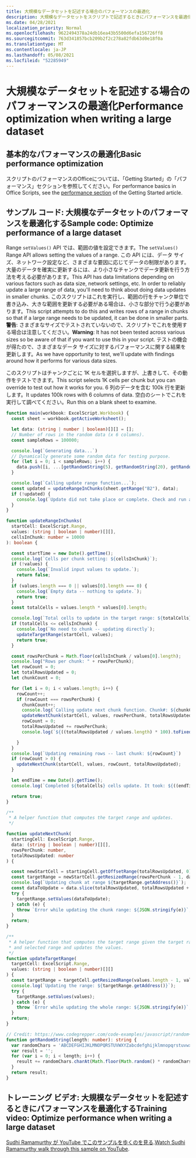 ```yaml
---
title: 大規模なデータセットを記述する場合のパフォーマンスの最適化
description: 大規模なデータセットをスクリプトで記述するときにパフォーマンスを最適化するOfficeします。
ms.date: 04/28/2021
localization_priority: Normal
ms.openlocfilehash: 9622494378a24db16ea43b5500d6efa156726ff8
ms.sourcegitcommit: 763d341857bcb209b2f2c278a82fdb63d0e18f0a
ms.translationtype: MT
ms.contentlocale: ja-JP
ms.lasthandoff: 05/08/2021
ms.locfileid: "52285949"
---
```

# <a name="performance-optimization-when-writing-a-large-dataset"></a><span data-ttu-id="c26a1-103">大規模なデータセットを記述する場合のパフォーマンスの最適化</span><span class="sxs-lookup"><span data-stu-id="c26a1-103">Performance optimization when writing a large dataset</span></span>

## <a name="basic-performance-optimization"></a><span data-ttu-id="c26a1-104">基本的なパフォーマンスの最適化</span><span class="sxs-lookup"><span data-stu-id="c26a1-104">Basic performance optimization</span></span>

<span data-ttu-id="c26a1-105">スクリプトのパフォーマンスのOfficeについては、「Getting Started」の[](getting-started.md#basic-performance-considerations)「パフォーマンス」セクションを参照してください。</span><span class="sxs-lookup"><span data-stu-id="c26a1-105">For performance basics in Office Scripts, see the [performance section](getting-started.md#basic-performance-considerations) of the Getting Started article.</span></span>

## <a name="sample-code-optimize-performance-of-a-large-dataset"></a><span data-ttu-id="c26a1-106">サンプル コード: 大規模なデータセットのパフォーマンスを最適化する</span><span class="sxs-lookup"><span data-stu-id="c26a1-106">Sample code: Optimize performance of a large dataset</span></span>

<span data-ttu-id="c26a1-107">Range `setValues()` API では、範囲の値を設定できます。</span><span class="sxs-lookup"><span data-stu-id="c26a1-107">The `setValues()` Range API allows setting the values of a range.</span></span> <span data-ttu-id="c26a1-108">この API には、データ サイズ、ネットワーク設定など、さまざまな要因に応じてデータの制限があります。大量のデータを確実に更新するには、より小さなチャンクでデータ更新を行う方法を考える必要があります。</span><span class="sxs-lookup"><span data-stu-id="c26a1-108">This API has data limitations depending on various factors such as data size, network settings, etc. In order to reliably update a large range of data, you'll need to think about doing data updates in smaller chunks.</span></span> <span data-ttu-id="c26a1-109">このスクリプトはこれを実行し、範囲の行をチャンク単位で書き込み、大きな範囲を更新する必要がある場合は、小さな部分で行う必要があります。</span><span class="sxs-lookup"><span data-stu-id="c26a1-109">This script attempts to do this and writes rows of a range in chunks so that if a large range needs to be updated, it can be done in smaller parts.</span></span> <span data-ttu-id="c26a1-110">**警告**: さまざまなサイズでテストされていないので、スクリプトでこれを使用する場合は注意してください。</span><span class="sxs-lookup"><span data-stu-id="c26a1-110">**Warning**: It has not been tested across various sizes so be aware of that if you want to use this in your script.</span></span> <span data-ttu-id="c26a1-111">テストの機会が得たので、さまざまなデータ サイズに対するパフォーマンスに関する結果を更新します。</span><span class="sxs-lookup"><span data-stu-id="c26a1-111">As we have opportunity to test, we'll update with findings around how it performs for various data sizes.</span></span>

<span data-ttu-id="c26a1-112">このスクリプトはチャンクごとに 1K セルを選択しますが、上書きして、その動作をテストできます。</span><span class="sxs-lookup"><span data-stu-id="c26a1-112">This script selects 1K cells per chunk but you can override to test out how it works for you.</span></span> <span data-ttu-id="c26a1-113">6 列のデータを含む 100k 行を更新します。</span><span class="sxs-lookup"><span data-stu-id="c26a1-113">It updates 100k rows with 6 columns of data.</span></span> <span data-ttu-id="c26a1-114">空白のシートでこれを実行して調べてください。</span><span class="sxs-lookup"><span data-stu-id="c26a1-114">Run this on a blank sheet to examine.</span></span>

```TypeScript
function main(workbook: ExcelScript.Workbook) {
  const sheet = workbook.getActiveWorksheet();

  let data: (string | number | boolean)[][] = [];
  // Number of rows in the random data (x 6 columns).
  const sampleRows = 100000;

  console.log(`Generating data...`)
  // Dynamically generate some random data for testing purpose. 
  for (let i = 0; i < sampleRows; i++) {
    data.push([i, ...[getRandomString(5), getRandomString(20), getRandomString(10), Math.random()], "Sample data"]);
  }

  console.log(`Calling update range function...`);
  const updated = updateRangeInChunks(sheet.getRange("B2"), data);
  if (!updated) {
    console.log(`Update did not take place or complete. Check and run again.`);
  }
}

function updateRangeInChunks(
  startCell: ExcelScript.Range,
  values: (string | boolean | number)[][],
  cellsInChunk: number = 10000
): boolean {

  const startTime = new Date().getTime();
  console.log(`Cells per chunk setting: ${cellsInChunk}`);
  if (!values) {
    console.log(`Invalid input values to update.`);
    return false;
  }
  if (values.length === 0 || values[0].length === 0) {
    console.log(`Empty data -- nothing to update.`);
    return true;
  }
  const totalCells = values.length * values[0].length;

  console.log(`Total cells to update in the target range: ${totalCells}`);
  if (totalCells <= cellsInChunk) {
    console.log(`No need to chunk -- updating directly`);
    updateTargetRange(startCell, values);
    return true;
  }

  const rowsPerChunk = Math.floor(cellsInChunk / values[0].length);
  console.log("Rows per chunk: " + rowsPerChunk);
  let rowCount = 0;
  let totalRowsUpdated = 0;
  let chunkCount = 0;

  for (let i = 0; i < values.length; i++) {
    rowCount++;
    if (rowCount === rowsPerChunk) {
      chunkCount++;
      console.log(`Calling update next chunk function. Chunk#: ${chunkCount}`);
      updateNextChunk(startCell, values, rowsPerChunk, totalRowsUpdated);
      rowCount = 0;
      totalRowsUpdated += rowsPerChunk;
      console.log(`${((totalRowsUpdated / values.length) * 100).toFixed(1)}% Done`);

    }
  }
  console.log(`Updating remaining rows -- last chunk: ${rowCount}`)
  if (rowCount > 0) {
    updateNextChunk(startCell, values, rowCount, totalRowsUpdated);
  }

  let endTime = new Date().getTime();
  console.log(`Completed ${totalCells} cells update. It took: ${((endTime - startTime) / 1000).toFixed(6)} seconds to complete. ${((((endTime  - startTime) / 1000)) / cellsInChunk).toFixed(8)} seconds per ${cellsInChunk} cells-chunk.`);

  return true;
}

/**
 * A helper function that computes the target range and updates. 
 */

function updateNextChunk(
  startingCell: ExcelScript.Range,
  data: (string | boolean | number)[][],
  rowsPerChunk: number,
  totalRowsUpdated: number
) {

  const newStartCell = startingCell.getOffsetRange(totalRowsUpdated, 0);
  const targetRange = newStartCell.getResizedRange(rowsPerChunk - 1, data[0].length - 1);
  console.log(`Updating chunk at range ${targetRange.getAddress()}`);
  const dataToUpdate = data.slice(totalRowsUpdated, totalRowsUpdated + rowsPerChunk);
  try {
    targetRange.setValues(dataToUpdate);
  } catch (e) {
    throw `Error while updating the chunk range: ${JSON.stringify(e)}`;
  }
  return;
}

/**
 * A helper function that computes the target range given the target range's starting cell
 * and selected range and updates the values.
 */
function updateTargetRange(
  targetCell: ExcelScript.Range,
  values: (string | boolean | number)[][]
) {
  const targetRange = targetCell.getResizedRange(values.length - 1, values[0].length - 1);
  console.log(`Updating the range: ${targetRange.getAddress()}`);
  try {
    targetRange.setValues(values);
  } catch (e) {
    throw `Error while updating the whole range: ${JSON.stringify(e)}`;
  }
  return;
}

// Credit: https://www.codegrepper.com/code-examples/javascript/random+text+generator+javascript
function getRandomString(length: number): string {
  var randomChars = 'ABCDEFGHIJKLMNOPQRSTUVWXYZabcdefghijklmnopqrstuvwxyz0123456789';
  var result = '';
  for (var i = 0; i < length; i++) {
    result += randomChars.charAt(Math.floor(Math.random() * randomChars.length));
  }
  return result;
}
```

## <a name="training-video-optimize-performance-when-writing-a-large-dataset"></a><span data-ttu-id="c26a1-115">トレーニング ビデオ: 大規模なデータセットを記述するときにパフォーマンスを最適化する</span><span class="sxs-lookup"><span data-stu-id="c26a1-115">Training video: Optimize performance when writing a large dataset</span></span>

<span data-ttu-id="c26a1-116">[Sudhi Ramamurthy が YouTube でこのサンプルを歩くのを見る](https://youtu.be/BP9Kp0Ltj7U).</span><span class="sxs-lookup"><span data-stu-id="c26a1-116">[Watch Sudhi Ramamurthy walk through this sample on YouTube](https://youtu.be/BP9Kp0Ltj7U).</span></span>
